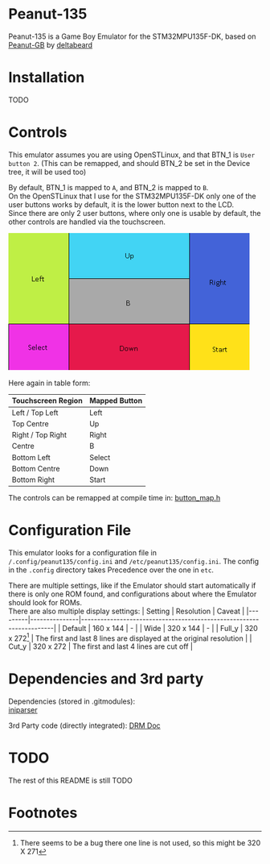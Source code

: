 # Peanut-135

Peanut-135 is a Game Boy Emulator for the STM32MPU135F-DK, based on [Peanut-GB](https://github.com/deltabeard/Peanut-GB) by [deltabeard](https://github.com/deltabeard)

# Installation

TODO

# Controls

This emulator assumes you are using OpenSTLinux, and that BTN_1 is `User button 2`. (This can be remapped, and should BTN_2 be set in the Device tree, it will be used too)  

By default, BTN_1 is mapped to `A`, and BTN_2 is mapped to `B`.  
On the OpenSTLinux that I use for the STM32MPU135F-DK only one of the user buttons works by default, it is the lower button next to the LCD.  
Since there are only 2 user buttons, where only one is usable by default, the other controls are handled via the touchscreen.  

![Image: Touchscreen controls](img/touchscreen%20button%20map.png)

Here again in table form:

| Touchscreen Region | Mapped Button |
|--------------------|---------------|
| Left / Top Left    | Left          |
| Top Centre         | Up            |
| Right / Top Right  | Right         |
| Centre             | B             |
| Bottom Left        | Select        |
| Bottom Centre      | Down          |
| Bottom Right       | Start         |

The controls can be remapped at compile time in: [button_map.h](headers/button_map.h)

# Configuration File

This emulator looks for a configuration file in `/.config/peanut135/config.ini` and `/etc/peanut135/config.ini`.
The config in the `.config` directory takes Precedence over the one in `etc`.

There are multiple settings, like if the Emulator should start automatically if there is only one ROM found, and configurations about where the Emulator should look for ROMs.  
There are also multiple display settings:
| Setting | Resolution    | Caveat                                                              |
|---------|---------------|---------------------------------------------------------------------|
| Default | 160 x 144     |                                    -                                |
| Wide    | 320 x 144     |                                    -                                |
| Full_y  | 320 x 272[^1] | The first and last 8 lines are displayed at the original resolution |
| Cut_y   | 320 x 272     | The first and last 4 lines are cut off                              |

# Dependencies and 3rd party

Dependencies (stored in .gitmodules):  
[iniparser](https://gitlab.com/iniparser/iniparser.git)  
  
3rd Party code (directly integrated):
[DRM Doc](https://github.com/ascent12/drm_doc)

# TODO

The rest of this README is still TODO

# Footnotes

[^1]: There seems to be a bug there one line is not used, so this might be 320 X 271


